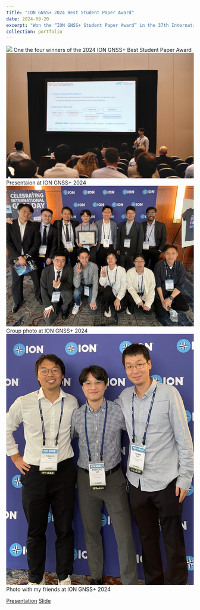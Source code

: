 ```yaml
---
title: "ION GNSS+ 2024 Best Student Paper Award"
date: 2024-09-20
excerpt: "Won the “ION GNSS+ Student Paper Award” in the 37th International Technical Meeting of the Satellite Division of The Institute of Navigation (ION GNSS+ 2024) <br/><img src='/assets/images/ion_student_paper_award_2024.jpg' width = '500' >"
collection: portfolio
---
```


<img src='/assets/images/ion_student_paper_award_2024.jpg' width = '900' >
One the four winners of the 2024 ION GNSS+ Best Student Paper Award

<img src='/assets/images/ion2024_gresentation.jpg' width = '900'>
Presentaion at ION GNSS+ 2024

<img src='/assets/images/ion_group_photo.jpg' width = '900'>
Group photo at ION GNSS+ 2024

<img src='/assets/images/ion2024_friends.jpg' width = '900'>
Photo with my friends at ION GNSS+ 2024

[Presentation](https://1drv.ms/v/s!ApRBh2TQx_ySgd1_rgwTTQii09VPfg?e=TjBgtJ)
[Slide](https://1drv.ms/b/s!ApRBh2TQx_ySge5_nC2TwlO_8YIZgw?e=rfIjpn)
